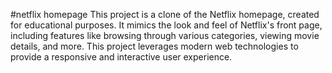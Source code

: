 #netflix homepage This project is a clone of the Netflix homepage, created for educational purposes. It mimics the look and feel of Netflix's front page, including features like browsing through various categories, viewing movie details, and more. This project leverages modern web technologies to provide a responsive and interactive user experience.
